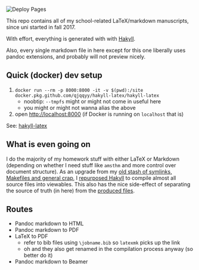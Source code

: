 ![Deploy Pages](https://github.com/qjqqyy/m5th/workflows/Deploy%20Pages/badge.svg)

This repo contains all of my school-related LaTeX/markdown manuscripts, since uni started in fall 2017.

With effort, everything is generated with with [Hakyll](https://jaspervdj.be/hakyll/index.html).

Also, every single markdown file in here except for this one liberally uses pandoc extensions,
and probably will not preview nicely.

## Quick (docker) dev setup

1. `docker run --rm -p 8000:8000 -it -v $(pwd):/site docker.pkg.github.com/qjqqyy/hakyll-latex/hakyll-latex`
    * noobtip: `--tmpfs` might or might not come in useful here
    * you might or might not wanna alias the above
2. open <http://localhost:8000> (if Docker is running on `localhost` that is)

See: [hakyll-latex](https://github.com/qjqqyy/hakyll-latex)

## What is even going on

I do the majority of my homework stuff with either LaTeX or Markdown
(depending on whether I need stuff like `amsthm` and more control over document structure).
As an upgrade from my [old stash of symlinks, Makefiles and general crap](https://m4th.b0ss.net),
I [repurposed Hakyll](site.hs) to compile almost all source files into viewables.
This also has the nice side-effect of separating the source of truth (in here) from the [produced files](https://github.com/qjqqyy/m5th/tree/gh-pages).

## Routes

* Pandoc markdown to HTML
* Pandoc markdown to PDF
* LaTeX to PDF
    * refer to bib files using `\jobname.bib` so `latexmk` picks up the link
    * oh and they also get renamed in the compilation process anyway (so better do it)
* Pandoc markdown to Beamer
